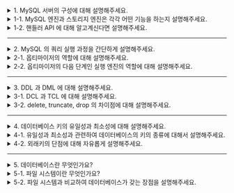 <details>
  <summary>1. MySQL 서버의 구성에 대해 설명해주세요.</summary>
  MySQL 서버는 MySQL 엔진과 스토리지 엔진으로 구성되어 있습니다.
</details>
<details>
  <summary>1-1. MySQL 엔진과 스토리지 엔진은 각각 어떤 기능을 하는지 설명해주세요.</summary>
  MySQL 엔진은 요청된 SQL 문장을 분석하거나 최적화하는 역할을 합니다. 스토리지 엔진은 디스크에 데이터를 저장하거나 읽어오는 역할을 합니다.
</details>
<details>
  <summary>1-2. 핸들러 API 에 대해 알고계신다면 설명해주세요.</summary>
  MySQL 엔진과 스토리지 엔진이 데이터를 주고받을 수 있도록 하는 인터페이스입니다.
</details>

---

<details>
  <summary>2. MySQL 의 쿼리 실행 과정을 간단하게 설명해주세요.</summary>
  쿼리 파서를 통해 해당 문장을 파싱하고 쿼리가 문제가 없는 지 확인합니다. 이 후, 쿼리를 최적화하여 실행 계획을 수립하고 쿼리를 실행합니다.
</details>
<details>
  <summary>2-1. 옵티마이저의 역할에 대해 설명해주세요.</summary>
  옵티마이저는 쿼리 문장을 저렴한 비용으로 빠르게 처리할지를 결정합니다. 쿼리를 변환하고 비용을 최적화 하기 위한 실행 계획을 수립합니다.
</details>
<details>
  <summary>2-2. 옵티마이저의 다음 단계인 실행 엔진의 역할에 대해 설명해주세요.</summary>
  옵티마이저가 만든 실행 계획대로 각 핸들러에게 요청해서 데이터를 읽어오거나 쓰는 역할을 합니다.
</details>

---

<details>
  <summary>3. DDL 과 DML 에 대해 설명해주세요.</summary>
  DDL 은 테이블과 컬럼을 정의하는 명령어입니다. create, alter, drop, truncate 등이 있습니다.
  DML 은 데이터를 조작하는 명령어입니다. select, insert, update, delete 등이 있습니다.
    
</details>
<details>
  <summary>3-1. DCL 과 TCL 에 대해 설명해주세요.</summary>
  DCL 은 데이터를 관리 목적으로 보안, 무결성, 회복, 병행 제어 등을 정의하는 명령어입니다. grant, revoke 가 있습니다.
  TCL 은 트랜잭션을 제어하는 명령어입니다. commit, rollback, savepoint 가 있습니다.
</details>
<details>
  <summary>3-2. delete, truncate, drop 의 차이점에 대해 설명해주세요.</summary>
  truncate 는 테이블의 모든 행을 삭제하는 명령어로 롤백이 불가능합니다.
  delete 는 테이블의 행을 삭제하는 명령어로 로그를 기록하며 롤백이 가능합니다.
  drop 은 데이터베이스에서 테이블를 삭제하는 명령어로 롤백이 불가능합니다.
  
</details>

---

<details>
  <summary>4. 데이터베이스 키의 유일성과 최소성에 대해 설명해주세요.</summary>
  유일성은 key 로 하나의 튜플을 유일하게 식별할 수 있는 성질이고 최소성은 모든 레코드들을 유일하게 식별하는데 꼭 필요한 속성만으로 구성되어 있는 성질입니다.
</details>
<details>
  <summary>4-1. 유일성과 최소성과 관련하여 데이터베이스의 키의 종류에 대해서 설명해주세요.</summary>
  데이터베이스의 키에는 슈퍼키, 후보키, 기본키, 대체키, 외래키가 있습니다.
  슈퍼키란 유일성은 만족하지만 최소성을 만족하지 못하는 키입니다.
  후보키란 유일성과 최소성을 만족하는 키입니다.
  기본키란 후보키 중에서 선택된 메인키입니다. 하나의 테이블에는 기본키가 오직 하나만 존재합니다.
  대체키란 후보키 중 기본키로 선택되지 않은 나머지 키입니다.
  외래키란 다른 릴레이션의 기본키를 참조하는 키입니다.
</details>
<details>
  <summary>4-2. 외래키의 단점에 대해 자유롭게 설명해주세요.</summary>
  외래키는 부모 테이블이나 자식 테이블 모두 해당 칼럼에 인덱스 생성이 필요하고 변경시에는 반드시 부모 테이블이나 자식 테이블에 데이터가 있는 지 체크하는 작업이 필요하므로 잠금이 여러 테이블로 전파된다는 단점이 있습니다.
</details>

---

<details>
  <summary>5. 데이터베이스란 무엇인가요?</summary>
  필요한 정보를 효율적으로 관리하기 위해 논리적으로 연관된 데이터를 모아 구조적으로 통합해놓은 것을 의미합니다
</details>
<details>
  <summary>5-1. 파일 시스템이란 무엇인가요?</summary>
  데이터를 파일에 저장하고 관리하는 시스템입니다.
</details>
<details>
  <summary>5-2. 파일 시스템과 비교하여 데이터베이스가 갖는 장점을 설명해주세요.</summary>
  제약 조건과 트랜잭션을 적절하게 사용하여 데이터의 일관성과 무결성을 유지할 수 있습니다.
</details>
